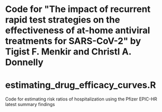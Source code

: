 # Code for "The impact of recurrent rapid test strategies on the effectiveness of at-home antiviral treatments for SARS-CoV-2" by Tigist F. Menkir and Christl A. Donnelly

# estimating_drug_efficacy_curves.R #

Code for estimating risk ratios of hospitalization using the Pfizer EPIC-HR latest summary findings 

